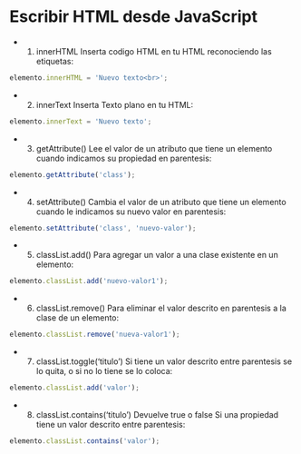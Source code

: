 # Escribir HTML desde JavaScript

- 1. innerHTML
Inserta codigo HTML en tu HTML reconociendo las etiquetas:
```js
elemento.innerHTML = 'Nuevo texto<br>';
```

- 2. innerText
Inserta Texto plano en tu HTML:
```js
elemento.innerText = 'Nuevo texto';
```

- 3. getAttribute()
Lee el valor de un atributo que tiene un elemento cuando indicamos su propiedad en parentesis:
```js
elemento.getAttribute('class');
```

- 4. setAttribute()
Cambia el valor de un atributo que tiene un elemento cuando le indicamos su nuevo valor en parentesis:
```js
elemento.setAttribute('class', 'nuevo-valor');
```

- 5. classList.add()
Para agregar un valor a una clase existente en un elemento:
```js
elemento.classList.add('nuevo-valor1');
```

- 6. classList.remove()
Para eliminar el valor descrito en parentesis a la clase de un elemento:
```js
elemento.classList.remove('nueva-valor1');
```

- 7. classList.toggle(‘titulo’)
Si tiene un valor descrito entre parentesis se lo quita, o si no lo tiene se lo coloca:

```js
elemento.classList.add('valor');
```

- 8. classList.contains(‘titulo’)
Devuelve true o false Si una propiedad tiene un valor descrito entre parentesis:

```js
elemento.classList.contains('valor');
```
